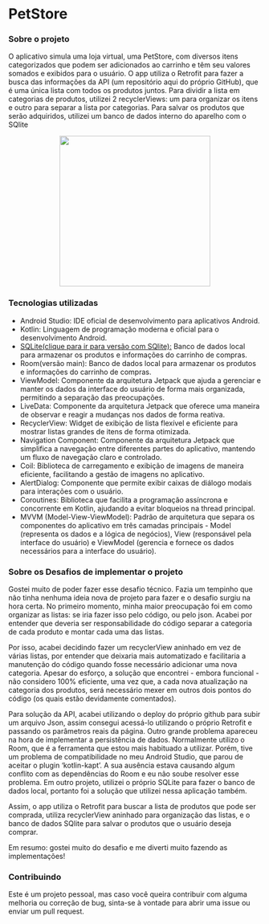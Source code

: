 # PetStore

<h3>Sobre o projeto</h3>
<p>O aplicativo simula uma loja virtual, uma PetStore, com diversos itens categorizados que podem ser adicionados ao carrinho e têm seu valores somados e exibidos para o usuário. O app utiliza o Retrofit para fazer
a busca das informações da API (um repositório aqui do próprio GitHub), que é uma única lista com todos os produtos juntos. Para dividir a lista em categorias de produtos, utilizei 2 recyclerViews: um para organizar os itens
e outro para separar a lista por categorias. Para salvar os produtos que serão adquiridos, utilizei um banco de dados interno do aparelho com o SQlite</p>
<div align="center">
<img src="https://github.com/phtrebil/PetStore/blob/main/Video%20PetStore.gif" width="300px">
</div>

<h3>Tecnologias utilizadas</h3>

- Android Studio: IDE oficial de desenvolvimento para aplicativos Android.
- Kotlin: Linguagem de programação moderna e oficial para o desenvolvimento Android.
- <a href="https://github.com/phtrebil/PetStore/tree/release/SQlite">SQLite(clique para ir para versão com SQlite):</a> Banco de dados local para armazenar os produtos e informações do carrinho de compras.
- Room(versão main): Banco de dados local para armazenar os produtos e informações do carrinho de compras.
- ViewModel: Componente da arquitetura Jetpack que ajuda a gerenciar e manter os dados da interface do usuário de forma mais organizada, permitindo a separação das preocupações.
- LiveData: Componente da arquitetura Jetpack que oferece uma maneira de observar e reagir a mudanças nos dados de forma reativa.
- RecyclerView: Widget de exibição de lista flexível e eficiente para mostrar listas grandes de itens de forma otimizada.
- Navigation Component: Componente da arquitetura Jetpack que simplifica a navegação entre diferentes partes do aplicativo, mantendo um fluxo de navegação claro e controlado.
- Coil: Biblioteca de carregamento e exibição de imagens de maneira eficiente, facilitando a gestão de imagens no aplicativo.
- AlertDialog: Componente que permite exibir caixas de diálogo modais para interações com o usuário.
- Coroutines: Biblioteca que facilita a programação assíncrona e concorrente em Kotlin, ajudando a evitar bloqueios na thread principal.
- MVVM (Model-View-ViewModel): Padrão de arquitetura que separa os componentes do aplicativo em três camadas principais - Model (representa os dados e a lógica de negócios), View (responsável pela interface do usuário) e ViewModel (gerencia e fornece os dados necessários para a interface do usuário).

<h3>Sobre os Desafios de implementar o projeto</h3>

<p>Gostei muito de poder fazer esse desafio técnico. Fazia um tempinho que não tinha nenhuma ideia nova de projeto para fazer e o desafio surgiu na hora certa. No primeiro momento, minha maior preocupação foi em como organizar as listas: se iria fazer isso pelo código, ou pelo json. Acabei por entender que deveria ser responsabilidade do código separar a categoria de cada produto e montar cada uma das listas. 
  
  <p>Por isso, acabei decidindo fazer um recyclerView aninhado em vez de várias listas, por entender que deixaria mais automatizado e facilitaria a manutenção do código quando fosse necessário adicionar uma nova categoria.
Apesar do esforço, a solução que encontrei - embora funcional - não considero 100% eficiente, uma vez que, a cada nova atualização na categoria dos produtos, será necessário mexer em outros dois pontos do código (os quais estão devidamente comentados).</p>
<p>Para solução da API, acabei utilizando o deploy do próprio github para subir um arquivo Json, assim consegui acessá-lo utilizando o próprio Retrofit e passando os parâmetros reais da página.
Outro grande problema apareceu na hora de implementar a persistência de dados. Normalmente utilizo o Room, que é a ferramenta que estou mais habituado a utilizar. Porém, tive um problema de compatibilidade no meu Android Studio, que parou de aceitar o plugin ‘kotlin-kapt’. A sua ausência estava causando algum conflito com as dependências do Room e eu não soube resolver esse problema. Em outro projeto, utilizei o próprio SQLite para fazer o banco de dados local, portanto foi a solução que utilizei nessa aplicação também. </p>
<p>Assim, o app utiliza o Retrofit para buscar a lista de produtos que pode ser comprada, utiliza recyclerView aninhado para organização das listas, e o banco de dados SQlite para salvar o produtos que o usuário deseja comprar.</p>
<p>Em resumo: gostei muito do desafio e me diverti muito fazendo as implementações! </p>

<h3>Contribuindo</h3>
<p>Este é um projeto pessoal, mas caso você queira contribuir com alguma melhoria ou correção de bug, sinta-se à vontade para abrir uma issue ou enviar um pull request.</p>
